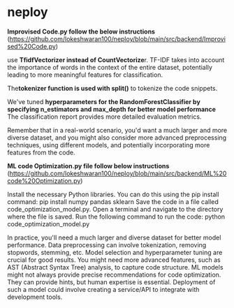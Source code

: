 # neploy

 **Improvised Code.py follow the below instructions** (https://github.com/lokeshwaran100/neploy/blob/main/src/backend/Improvised%20Code.py)
 
use **TfidfVectorizer instead of CountVectorize**r. TF-IDF takes into account the importance of words in the context of the entire dataset, potentially leading to more meaningful features for classification.

The**tokenizer function is used with split()** to tokenize the code snippets.

We've tuned **hyperparameters for the RandomForestClassifier by specifying n_estimators and max_depth for better model performance**
The classification report provides more detailed evaluation metrics.

Remember that in a real-world scenario, you'd want a much larger and more diverse dataset, and you might also consider more advanced preprocessing techniques, using different models, and potentially incorporating more features from the code.





**ML code Optimization.py file follow below instructions** (https://github.com/lokeshwaran100/neploy/blob/main/src/backend/ML%20code%20Optimization.py)

Install the necessary Python libraries. You can do this using the pip install command:
pip install numpy pandas sklearn
Save the code in a file called code_optimization_model.py.
Open a terminal and navigate to the directory where the file is saved.
Run the following command to run the code:
python code_optimization_model.py

In practice, you'll need a much larger and diverse dataset for better model performance.
Data preprocessing can involve tokenization, removing stopwords, stemming, etc.
Model selection and hyperparameter tuning are crucial for good results.
You might need more advanced features, such as AST (Abstract Syntax Tree) analysis, to capture code structure.
ML models might not always provide precise recommendations for code optimization. They can provide hints, but human expertise is essential.
Deployment of such a model could involve creating a service/API to integrate with development tools.
